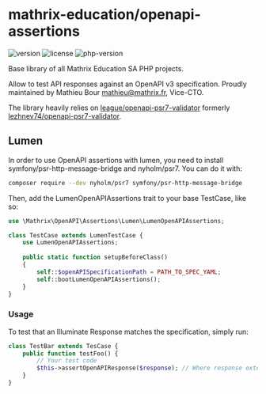 # mathrix-education/openapi-assertions

![version]
![license]
![php-version]

[version]: https://img.shields.io/packagist/v/mathrix-education/openapi-assertions?style=flat-square
[license]: https://img.shields.io/packagist/l/mathrix-education/openapi-assertions?style=flat-square
[php-version]: https://img.shields.io/packagist/php-v/mathrix-education/openapi-assertions?style=flat-square

Base library of all Mathrix Education SA PHP projects. 

Allow to test API responses against an OpenAPI v3 specification. Proudly
maintained by Mathieu Bour <mathieu@mathrix.fr>, Vice-CTO.

The library heavily relies on
[league/openapi-psr7-validator](https://github.com/thephpleague/openapi-psr7-validator)
formerly
[lezhnev74/openapi-psr7-validator](https://github.com/lezhnev74/openapi-psr7-validator).

## Lumen
In order to use OpenAPI assertions with lumen, you need to install symfony/psr-http-message-bridge and nyholm/psr7. You can do it with:

```bash
composer require --dev nyholm/psr7 symfony/psr-http-message-bridge
```

Then, add the LumenOpenAPIAssertions trait to your base TestCase, like
so:

```php
use \Mathrix\OpenAPI\Assertions\Lumen\LumenOpenAPIAssertions;

class TestCase extends LumenTestCase {
    use LumenOpenAPIAssertions;
    
    public static function setupBeforeClass()
    {
        self::$openAPISpecificationPath = PATH_TO_SPEC_YAML;
        self::bootLumenOpenAPIAssertions();
    }
}
```

### Usage
To test that an Illuminate Response matches the specification, simply
run:

```php
class TestBar extends TesCase {
    public function testFoo() {
        // Your test code
        $this->assertOpenAPIResponse($response); // Where response extends \Illuminate\Http\Response
    }
}
```

